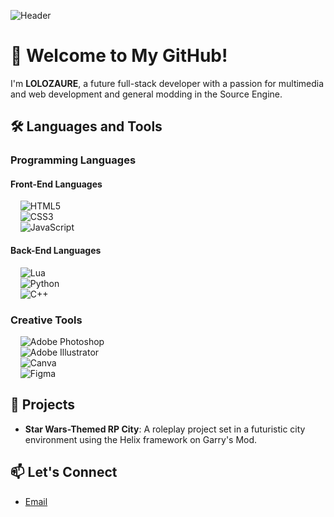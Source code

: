 ![Header]([https://imgur.com/N9E9gnl])

# 👋 Welcome to My GitHub!

I'm **LOLOZAURE**, a future full-stack developer with a passion for multimedia and web development and general modding in the Source Engine.

## 🛠️ Languages and Tools

### Programming Languages

#### Front-End Languages
&nbsp;&nbsp;&nbsp;&nbsp;![HTML5](https://img.shields.io/badge/HTML5-E34F26?style=for-the-badge&logo=html5&logoColor=white)  
&nbsp;&nbsp;&nbsp;&nbsp;![CSS3](https://img.shields.io/badge/CSS3-1572B6?style=for-the-badge&logo=css3&logoColor=white)  
&nbsp;&nbsp;&nbsp;&nbsp;![JavaScript](https://img.shields.io/badge/JavaScript-F7DF1E?style=for-the-badge&logo=javascript&logoColor=black)  

#### Back-End Languages
&nbsp;&nbsp;&nbsp;&nbsp;![Lua](https://img.shields.io/badge/Lua-2C2D72?style=for-the-badge&logo=lua&logoColor=white)  
&nbsp;&nbsp;&nbsp;&nbsp;![Python](https://img.shields.io/badge/Python-3776AB?style=for-the-badge&logo=python&logoColor=white)  
&nbsp;&nbsp;&nbsp;&nbsp;![C++](https://img.shields.io/badge/C%2B%2B-00599C?style=for-the-badge&logo=c%2B%2B&logoColor=white)  

### Creative Tools
&nbsp;&nbsp;&nbsp;&nbsp;![Adobe Photoshop](https://img.shields.io/badge/Adobe%20Photoshop-31A8FF?style=for-the-badge&logo=adobe%20photoshop&logoColor=white)  
&nbsp;&nbsp;&nbsp;&nbsp;![Adobe Illustrator](https://img.shields.io/badge/Adobe%20Illustrator-FF9A00?style=for-the-badge&logo=adobe%20illustrator&logoColor=white)  
&nbsp;&nbsp;&nbsp;&nbsp;![Canva](https://img.shields.io/badge/Canva-00C4CC?style=for-the-badge&logo=canva&logoColor=white)  
&nbsp;&nbsp;&nbsp;&nbsp;![Figma](https://img.shields.io/badge/Figma-F24E1E?style=for-the-badge&logo=figma&logoColor=white)  

## 🌟 Projects
- **Star Wars-Themed RP City**: A roleplay project set in a futuristic city environment using the Helix framework on Garry's Mod.

## 📫 Let's Connect
- [Email](mailto:adamdominguez68@gmail.com)
